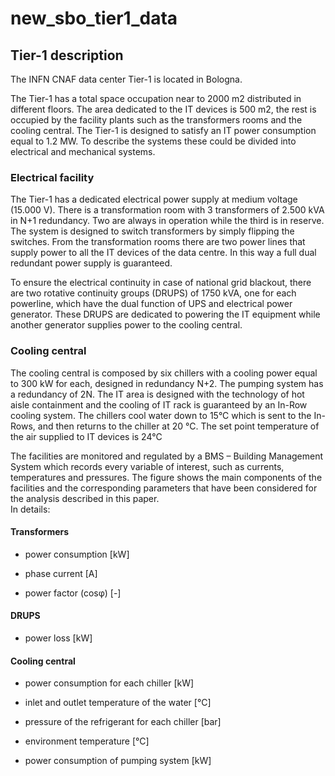# new_sbo_tier1_data

## Tier-1 description 

The INFN CNAF data center Tier-1 is located in Bologna.  

The Tier-1 has a total space occupation near to 2000 m2 distributed in different floors. The area dedicated to the IT devices is 500 m2, the rest is occupied by the facility plants such as the transformers rooms and the cooling central. The Tier-1 is designed to satisfy an IT power consumption equal to 1.2 MW. To describe the systems these could be divided into electrical and mechanical systems. 

### Electrical facility 

The Tier-1 has a dedicated electrical power supply at medium voltage (15.000 V). 
There is a transformation room with 3 transformers of 2.500 kVA in N+1 redundancy. Two are always in operation while the third is in reserve. The system is designed to switch transformers by simply flipping the switches. From the transformation rooms there are two power lines that supply power to all the IT devices of the data centre. In this way a full dual redundant power supply is guaranteed. 

To ensure the electrical continuity in case of national grid blackout, there are two rotative continuity groups (DRUPS) of 1750 kVA, one for each powerline, which have the dual function of UPS and electrical power generator. These DRUPS are dedicated to powering the IT equipment while another generator supplies power to the cooling central. 

### Cooling central 

The cooling central is composed by six chillers with a cooling power equal to 300 kW for each, designed in redundancy N+2. 
The pumping system has a redundancy of 2N. 
The IT area is designed with the technology of hot aisle containment and the cooling of IT rack is guaranteed by an In-Row cooling system.
The chillers cool water down to 15°C which is sent to the In-Rows, and then returns to the chiller at 20 °C. 
The set point temperature of the air supplied to IT devices is 24°C 

The facilities are monitored and regulated by a BMS – Building Management System which records every variable of interest, such as currents, temperatures and pressures. 
The figure shows the main components of the facilities and the corresponding parameters that have been considered for the analysis described in this paper.  
In details: 
 
#### Transformers 

- power consumption [kW] 

- phase current [A] 

- power factor (cosφ) [-] 

#### DRUPS 

- power loss [kW] 

#### Cooling central 

- power consumption for each chiller [kW] 

- inlet and outlet temperature of the water [°C] 

- pressure of the refrigerant for each chiller [bar] 

- environment temperature [°C] 

- power consumption of pumping system [kW] 
